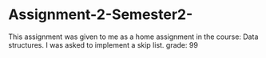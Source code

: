 # Assignment-2-Semester2-
This assignment was given to me as a home assignment in the course: Data structures. I was asked to implement a skip list. grade: 99

